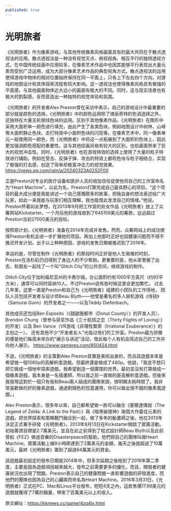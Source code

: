```yaml
---
published: true
---
```

# 光明旅者

《光明旅者》作为像素游戏，与其他传统像素风格画面具有的最大共同在于散点透视法的应用。散点透视法是一种没有视觉灭点、俯视视角、相互平行的独特透视方式，在中国传统绘画中应用较多，在像素艺术作品中也因其能够平行表现出大量元素而受到广泛运用，成为大部分像素艺术作品的典型视角方式。散点透视法的运用使得游戏中物体的相对位置始终保持在同一平面上，只有上下左右四个方向，对游戏的地图设计和具体探索流程有较大影响。这一透视法也使得像素风格具有极强的平面感，与其他画面物体近大远小的画面有极大的不同。同时，这与现实场景也有极大的割裂感，反而营造出一种独特的视觉体验和氛围。

《光明旅者》的开发者Alex Preston曾在采访中表示，自己的游戏设计中最重要的部分就是颜色的选择。《光明旅者》中的颜色运用除了瑰丽奇特的色调选择之外，还独特在大量无轮廓线色块的运用。区别于其他像素作品，《光明旅者》在图形中采用大面积单一颜色进行填充，由此产生了各类色块，例如地图设计中树林、山峰等大面积静止色块、击打特效中小面积色块的闪现等。在像素艺术中，同一像素单元一般使用同一颜色，而《光明旅者》中将这一点拓展到了大面积的色块上，因此更加强调颜色搭配的重要性，这与其他绘画风格有较大的区别，也给画面带来了巨大的视觉冲击性。同时，《光明旅者》也在游戏特效的选择上使用了大量的粒子特效进行辅助。例如在受击、反弹子弹、攻击的特效上都将色块与粒子相结合，实现了极强的打击感，创造了简单却极富冲击力的视觉效果。
  https://news.qq.com/rain/a/20240323A02S2F00
  
正是Preston对专业的医疗设备和医护人员的倍加信任促使他将自己的工作室命名为“Heart Machine”。以此为名，Preston打算完成自己最具野心的项目。“这个项目的最大成分便是我能讲述一个自己感慨颇多的故事，把我自身的想法表述给广大玩家，如此一来我能与玩家们相互理解，我也能借此发泄自己的情绪。”他说。Preston怀着如此梦想，在2013年9月把工作室的处女作品《光明旅者》放上了众筹网站Kickstarter。一个月后他的游戏收到了645159美元的筹款，远远超过Prestion当初27000美元的目标。

按照原计划，《光明旅者》准备在2014年完成并发售。然而，众筹网站上的成功使得Preston有机会进一步扩展他的项目。再加上他那时正好也因健康问题而不得不推迟开发计划。出于以上种种原因，游戏的发售日期被推迟到了2016年。

幸运的是，尽管在制作《光明旅者》的那段时间正好是他人生艰难的时刻，Preston在洛杉矶仍旧得到了身边人的不少帮助。更重要的是，他从家里搬了出去，和朋友一起找了一个叫“Glitch City”的公共空间，继续游戏的制作。

Glitch City位于加利福尼亚州的卡弗尔城，办公面积约有1000平方英尺（约93平方米），通常可以同时容纳10人，不过Preston说有些时候这里会更加繁忙。
过去几年里，这里一直是Preston和自己为《光明旅者》组建的小团队的工作场地，
团队人员包括开发者与设计师Beau Blyth——他曾是著名的多人联机游戏《侍铳》（Samurai Gunn）的开发者之一——以及Teddy Diefenbach。

其他成员还包括Ben Esposito（《甜甜圈都市（Donut County）》的开发人员）、
Brendon Chung（曾参与获奖作品《三十航班之恋（Thirty Flights of Loving）》的开发）以及
Ben Vance（VR游戏《非理性繁荣（Irrational Exuberance）》的主创之一）。
还有其他不少“开发者友人”光临过他们的工作室。Preston最为骄傲的便是他们每周末举办的“展示与讲述”活动，借此每个人有机会简述自己的工作并向他人展示。
  https://www.gameres.com/850424.html
  
不過，《光明旅者》的主策劃Alex Preston其實是美術出身的，而且該遊戲本來是希望做一個1080p的高解析度遊戲，但最終還是做成了480p。他說，「我並不想只把它做成一個地牢探索遊戲，我希望創造一個廣闊的世界。最初並沒有打算做成一個像素遊戲，我本身是一名插畫師，所以我之前一直做的是高解析度遊戲。但後來我發現這對於一個只有我和Beau兩人組成的團隊來說，很明顯太耗時間了。我非常喜歡做的好的像素遊戲，通過對顏色的恰當運用，你可以做出很不錯的像素風遊戲。」

Alex Preston表示，很多年以來，自己都希望做一款可以融合《塞爾達傳說（The Legend of Zelda: A Link to the Past）》與《暗黑破壞神》兩個大作最佳元素的遊戲，把世界探索和策略戰鬥融合到一起，做了多年的動畫師之後，他在2013年決定正式著手研發《光明旅者》，2013年9月13日在Kickstarter開啟了眾籌活動。初始籌資目標是2.7萬美元，並且在此之前得到了程式設計師Beau Blyth以及此前曾給《FEZ》做過音樂的Disasterpeace的幫助，他們把自己的團隊叫做Heart Machine。眾籌活動上線9小時即達到了2萬美元的金額，幾天之後就超過了10萬美元，最終《光明旅者》籌到了超過64萬美元的資金。

該遊戲最初設定的發布日期是2014年中，但多次延期之後拖到了2016年第二季度，主要是因為遊戲項目越來越大，發布之前需要更多的優化，而且，開發者的健康狀況也出現了問題。Preston表示自己的健康問題一直影響遊戲的研發進度，而他們的團隊也因為自己的心臟病而命名為Heart Machine。2016年3月31日，《光明旅者》正式在PC、Mac和Linux平台發布，短短4天之內，這款售價17.99美元的遊戲就獲得了7萬的銷量，帶來了百萬美元以上的收入。

原文網址：https://kknews.cc/game/4zq4lx.html